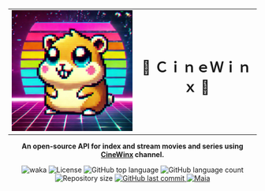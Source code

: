 <table style="width:100%" align="center" border="0">
  <tr align="center">
    <td><img src=".github/assets/logo.png" alt="GoWinx" width="300"></td>
    <td><h1>🎥 ＣｉｎｅＷｉｎｘ 📼</h1></td>
  </tr>
</table>

<p align="center">
  <strong>An open-source API for index and stream movies and series using <a href="https://t.me/cinewinxy">CineWinx</a> channel.</strong>
</p>

<p align="center">
  <img src="https://wakatime.com/badge/user/e61842d0-c588-4586-96a3-f0448a434be4/project/7b604bf2-925c-4404-9f8c-1c79ce666e24.svg" alt="waka" />
  <img src="https://img.shields.io/github/license/gabrielmaialva33/go-winx-api?color=00b8d3?style=flat&logo=appveyor" alt="License" />
  <img src="https://img.shields.io/github/languages/top/gabrielmaialva33/go-winx-api?style=flat&logo=appveyor" alt="GitHub top language" >
  <img src="https://img.shields.io/github/languages/count/gabrielmaialva33/go-winx-api?style=flat&logo=appveyor" alt="GitHub language count" >
  <img src="https://img.shields.io/github/repo-size/gabrielmaialva33/go-winx-api?style=flat&logo=appveyor" alt="Repository size" >
  <a href="https://github.com/gabrielmaialva33/go-winx-api/commits/master">
    <img src="https://img.shields.io/github/last-commit/gabrielmaialva33/go-winx-api?style=flat&logo=appveyor" alt="GitHub last commit" >
    <img src="https://img.shields.io/badge/made%20by-Maia-15c3d6?style=flat&logo=appveyor" alt="Maia" >  
  </a>
</p>